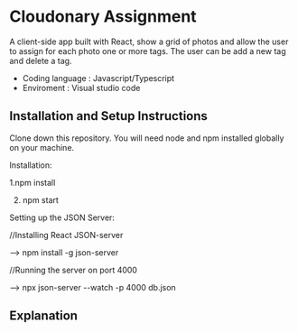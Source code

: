 # Cloudonary Assignment

A client-side app built with React, show a grid of photos and allow the user to assign for each photo one or more tags.
The user can be add a new tag and delete a tag.
- Coding language : Javascript/Typescript
- Enviroment : Visual studio code

## Installation and Setup Instructions
Clone down this repository. You will need node and npm installed globally on your machine.

Installation:

1.npm install

2. npm start

Setting up the JSON Server:

//Installing React JSON-server

--> npm install -g json-server

//Running the server on port 4000

--> npx json-server --watch -p 4000 db.json

## Explanation 






